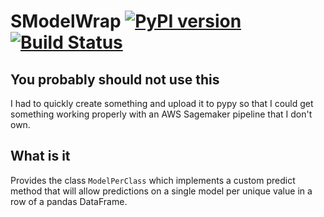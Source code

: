# SModelWrap [![PyPI version](https://badge.fury.io/py/SModelWrap.svg)](https://badge.fury.io/py/SModelWrap) [![Build Status](https://travis-ci.com/SrzStephen/ModelWrap.svg?branch=main)](https://travis-ci.com/SrzStephen/ModelWrap)
## You probably should not use this
I had to quickly create something and upload it to pypy so that I could get something working properly with an
 AWS Sagemaker pipeline that I don't own.
 
## What is it
Provides the class ```ModelPerClass``` which implements a custom predict method that will allow predictions on a single model 
per unique value in a row of a pandas DataFrame.
